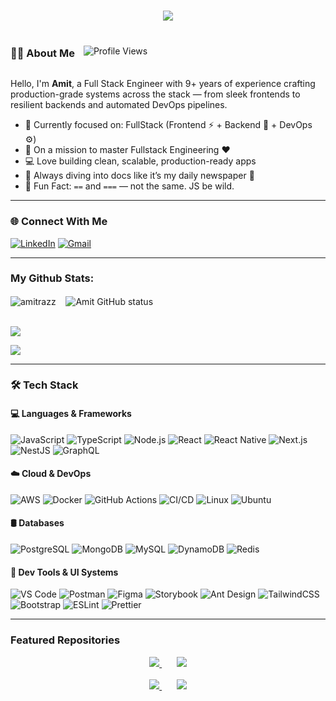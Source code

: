 <h1 align="center">
  <a href="https://git.io/typing-svg">
    <img src="https://readme-typing-svg.herokuapp.com/?lines=Hey+There!+👋;I’m+Amit+Kumar;Fullstack+Engineer+Here+🚀;Let’s+Build+Something+Cool!&center=true&size=25">
  </a>
</h1>


<div>
  <div style="display: inline-block; vertical-align: middle;">
    <h3>👨‍💻 About Me</h3>
  </div>
  <div style="display: inline-block; vertical-align: middle; margin-left: 10px;">
    <img src="https://komarev.com/ghpvc/?username=amitrazz&color=brightgreen" alt="Profile Views" />
  </div>
</div>

Hello, I'm **Amit**, a Full Stack Engineer with 9+ years of experience crafting production-grade systems across the stack — from sleek frontends to resilient backends and automated DevOps pipelines.

- 🔭 Currently focused on: FullStack (Frontend ⚡ + Backend 💾 + DevOps ⚙️)
- 🌱 On a mission to master Fullstack Engineering ❤️
- 💻 Love building clean, scalable, production-ready apps
- 📖 Always diving into docs like it’s my daily newspaper 📰
- 🤯 Fun Fact: `==` and `===` — not the same. JS be wild.

---

### 🌐 Connect With Me

[![LinkedIn](https://img.shields.io/badge/LinkedIn-0077B5?style=for-the-badge&logo=linkedin&logoColor=white)](https://www.linkedin.com/in/amitrazz)
[![Gmail](https://img.shields.io/badge/Gmail-D14836?style=for-the-badge&logo=gmail&logoColor=white)](mailto:amitmishra4893@gmail.com)

---

### My Github Stats:

<p>
 <img align="center" src="https://github-readme-streak-stats.herokuapp.com/?user=amitrazz&theme=algolia" alt="amitrazz" />
 &nbsp;&nbsp;
  <img align="center""  src="https://github-readme-stats.vercel.app/api?username=amitrazz&show_icons=true&include_all_commits=true&theme=algolia&hide_border=true" alt="Amit GitHub status" />
</p>
<br>
<img align="center" src="https://github-readme-stats.vercel.app/api/top-langs?username=amitrazz&layout=compact&theme=algolia&langs_count=10&card_width=1000" />
<p>
  <img align="center" src="https://github-profile-trophy.vercel.app/?username=amitrazz&theme=algolia&row=1&margin-w=15&margin-h=15" />
</p>

---

### 🛠️ Tech Stack

#### 💻 Languages & Frameworks
![JavaScript](https://img.shields.io/badge/-JavaScript-black?style=flat-square&logo=javascript)
![TypeScript](https://img.shields.io/badge/-TypeScript-007ACC?style=flat-square&logo=typescript)
![Node.js](https://img.shields.io/badge/-Node.js-339933?style=flat-square&logo=node.js)
![React](https://img.shields.io/badge/-React-61DAFB?style=flat-square&logo=react)
![React Native](https://img.shields.io/badge/-React%20Native-20232A?style=flat-square&logo=react)
![Next.js](https://img.shields.io/badge/-Next.js-black?style=flat-square&logo=next.js)
![NestJS](https://img.shields.io/badge/-NestJS-E0234E?style=flat-square&logo=nestjs)
![GraphQL](https://img.shields.io/badge/-GraphQL-E10098?style=flat-square&logo=graphql)

#### ☁️ Cloud & DevOps
![AWS](https://img.shields.io/badge/-AWS-232F3E?style=flat-square&logo=amazon-aws)
![Docker](https://img.shields.io/badge/-Docker-2496ED?style=flat-square&logo=docker)
![GitHub Actions](https://img.shields.io/badge/-GitHub%20Actions-2088FF?style=flat-square&logo=github-actions)
![CI/CD](https://img.shields.io/badge/-CI/CD-0A0A0A?style=flat-square&logo=circleci)
![Linux](https://img.shields.io/badge/-Linux-FCC624?style=flat-square&logo=linux)
![Ubuntu](https://img.shields.io/badge/-Ubuntu-E95420?style=flat-square&logo=ubuntu)

#### 🛢️ Databases
![PostgreSQL](https://img.shields.io/badge/-PostgreSQL-336791?style=flat-square&logo=postgresql)
![MongoDB](https://img.shields.io/badge/-MongoDB-47A248?style=flat-square&logo=mongodb)
![MySQL](https://img.shields.io/badge/-MySQL-4479A1?style=flat-square&logo=mysql)
![DynamoDB](https://img.shields.io/badge/-DynamoDB-4053D6?style=flat-square&logo=amazon-dynamodb)
![Redis](https://img.shields.io/badge/-Redis-DC382D?style=flat-square&logo=redis)

#### 🧰 Dev Tools & UI Systems
![VS Code](https://img.shields.io/badge/-VSCode-007ACC?style=flat-square&logo=visual-studio-code)
![Postman](https://img.shields.io/badge/-Postman-F26B3A?style=flat-square&logo=postman)
![Figma](https://img.shields.io/badge/-Figma-black?style=flat-square&logo=figma)
![Storybook](https://img.shields.io/badge/-Storybook-FF4785?style=flat-square&logo=storybook)
![Ant Design](https://img.shields.io/badge/-AntDesign-0170FE?style=flat-square&logo=ant-design)
![TailwindCSS](https://img.shields.io/badge/-TailwindCSS-06B6D4?style=flat-square&logo=tailwind-css)
![Bootstrap](https://img.shields.io/badge/-Bootstrap-7952B3?style=flat-square&logo=bootstrap)
![ESLint](https://img.shields.io/badge/-ESLint-4B32C3?style=flat-square&logo=eslint)
![Prettier](https://img.shields.io/badge/-Prettier-F7B93E?style=flat-square&logo=prettier)


---
<!-- 
### StarDev Ranking

<a href="https://stardev.io/developers/amitrazz"><img alt="Check out amitrazz's profile on stardev.io" src="https://stardev.io/developers/amitrazz/badge/languages/global.svg" /></a>
---
-->

### Featured Repositories

<div align="center">
  <a href="https://github.com/amitrazz/serverless-dashboard">
    <img src="https://github-readme-stats.vercel.app/api/pin/?username=amitrazz&repo=serverless-dashboard&theme=algolia" />
  </a>
  &nbsp;&nbsp;&nbsp;&nbsp;&nbsp;
  <a href="https://github.com/amitrazz/dev-tools">
    <img src="https://github-readme-stats.vercel.app/api/pin/?username=amitrazz&repo=dev-tools&theme=algolia" />
  </a>
</div>

<br>

<div align="center">
  <a href="https://github.com/amitrazz/Tracko">
    <img src="https://github-readme-stats.vercel.app/api/pin/?username=amitrazz&repo=Tracko&theme=algolia" />
  </a>
  &nbsp;&nbsp;&nbsp;&nbsp;&nbsp;
  <a href="https://github.com/amitrazz/portfolio">
    <img src="https://github-readme-stats.vercel.app/api/pin/?username=amitrazz&repo=portfolio&theme=algolia" />
  </a>
</div>

